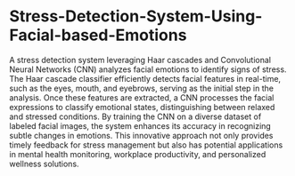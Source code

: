 # Stress-Detection-System-Using-Facial-based-Emotions

A stress detection system leveraging Haar cascades and Convolutional Neural Networks (CNN) analyzes facial emotions to identify signs of stress. The Haar cascade classifier efficiently detects facial features in real-time, such as the eyes, mouth, and eyebrows, serving as the initial step in the analysis. Once these features are extracted, a CNN processes the facial expressions to classify emotional states, distinguishing between relaxed and stressed conditions. By training the CNN on a diverse dataset of labeled facial images, the system enhances its accuracy in recognizing subtle changes in emotions. This innovative approach not only provides timely feedback for stress management but also has potential applications in mental health monitoring, workplace productivity, and personalized wellness solutions.
